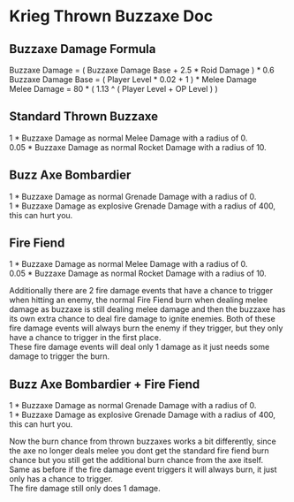 # Krieg Thrown Buzzaxe Doc
## Buzzaxe Damage Formula
Buzzaxe Damage = ( Buzzaxe Damage Base + 2.5 * Roid Damage ) * 0.6  
Buzzaxe Damage Base = ( Player Level * 0.02 + 1 ) * Melee Damage  
Melee Damage = 80 * ( 1.13 ^ ( Player Level + OP Level ) )

## Standard Thrown Buzzaxe
1 * Buzzaxe Damage as normal Melee Damage with a radius of 0.  
0.05 * Buzzaxe Damage as normal Rocket Damage with a radius of 10.  

## Buzz Axe Bombardier
1 * Buzzaxe Damage as normal Grenade Damage with a radius of 0.  
1 * Buzzaxe Damage as explosive Grenade Damage with a radius of 400, this can hurt you.  

## Fire Fiend
1 * Buzzaxe Damage as normal Melee Damage with a radius of 0.  
0.05 * Buzzaxe Damage as normal Rocket Damage with a radius of 10.  

Additionally there are 2 fire damage events that have a chance to trigger when hitting an enemy, the normal Fire Fiend burn when dealing melee damage as buzzaxe is still dealing melee damage and then the buzzaxe has its own extra chance to deal fire damage to ignite enemies.
Both of these fire damage events will always burn the enemy if they trigger, but they only have a chance to trigger in the first place.  
These fire damage events will deal only 1 damage as it just needs some damage to trigger the burn.  

## Buzz Axe Bombardier + Fire Fiend
1 * Buzzaxe Damage as normal Grenade Damage with a radius of 0.  
1 * Buzzaxe Damage as explosive Grenade Damage with a radius of 400, this can hurt you.  

Now the burn chance from thrown buzzaxes works a bit differently, since the axe no longer deals melee you dont get the standard fire fiend burn chance but you still get the additional burn chance from the axe itself.  
Same as before if the fire damage event triggers it will always burn, it just only has a chance to trigger.  
The fire damage still only does 1 damage.  
